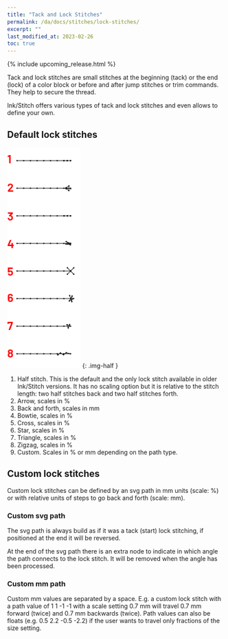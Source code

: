 ```yaml
---
title: "Tack and Lock Stitches"
permalink: /da/docs/stitches/lock-stitches/
excerpt: ""
last_modified_at: 2023-02-26
toc: true
---
```

{% include upcoming_release.html %}

Tack and lock stitches are small stitches at the beginning (tack) or the end (lock) of a color block or before and after jump stitches or trim commands. They help to secure the thread.

Ink/Stitch offers various types of tack and lock stitches and even allows to define your own.

## Default lock stitches

![Lock stitch variants](/assets/images/docs/lock-stitches.png)
{: .img-half }

1. Half stitch. This is the default and the only lock stitch available in older Ink/Stitch versions. It has no scaling option but it is relative to the stitch length: two half stitches back and two half stitches forth.
2. Arrow, scales in %
3. Back and forth, scales in mm
4. Bowtie, scales in %
5. Cross, scales in %
6. Star, scales in %
7. Triangle, scales in %
8. Zigzag, scales in %
9. Custom. Scales in % or mm depending on the path type.

## Custom lock stitches

Custom lock stitches can be defined by an svg path in mm units (scale: %) or with relative units of steps to go back and forth (scale: mm).

### Custom svg path

The svg path is always build as if it was a tack (start) lock stitching, if positioned at the end it will be reversed.

At the end of the svg path there is an extra node to indicate in which angle the path connects to the lock stitch. It will be removed when the angle has been processed.

### Custom mm path

Custom mm values are separated by a space. E.g. a custom lock stitch with a path value of 1 1 -1 -1 with a scale setting 0.7 mm will travel 0.7 mm forward (twice) and 0.7 mm backwards (twice). Path values can also be floats (e.g. 0.5 2.2 -0.5 -2.2) if the user wants to travel only fractions of the size setting.
